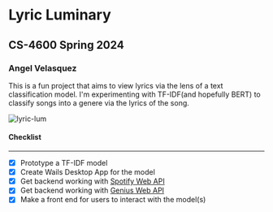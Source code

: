 # Lyric Luminary

## CS-4600 Spring 2024 

### Angel Velasquez
This is a fun project that aims to view lyrics via the lens of a text classification model. I'm experimenting with TF-IDF(and hopefully BERT) to classify songs into a genere via the lyrics of the song. 

![lyric-lum](https://github.com/angel-721/lyric-luminary/assets/75283919/d1b4cb50-0a9e-40a0-ac2e-97c2e6d5cb1b)

#### Checklist
___
 * [x] Prototype a TF-IDF model
 * [x] Create Wails Desktop App for the model
 * [x] Get backend working with [Spotify Web API](https://developer.spotify.com/documentation/web-api)
 * [x] Get backend working with [Genius Web API](https://docs.genius.com/)
 * [x] Make a front end for users to interact with the model(s)
